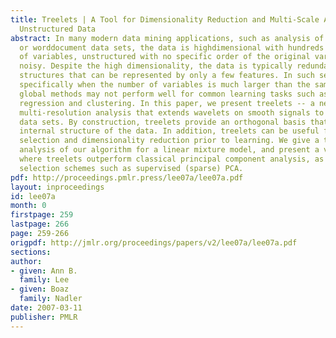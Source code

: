 ```yaml
---
title: Treelets | A Tool for Dimensionality Reduction and Multi-Scale Analysis of
  Unstructured Data
abstract: In many modern data mining applications, such as analysis of gene expression
  or worddocument data sets, the data is highdimensional with hundreds or even thousands
  of variables, unstructured with no specific order of the original variables, and
  noisy. Despite the high dimensionality, the data is typically redundant with underlying
  structures that can be represented by only a few features. In such settings and
  specifically when the number of variables is much larger than the sample size, standard
  global methods may not perform well for common learning tasks such as classification,
  regression and clustering. In this paper, we present treelets -- a new tool for
  multi-resolution analysis that extends wavelets on smooth signals to general unstructured
  data sets. By construction, treelets provide an orthogonal basis that reflects the
  internal structure of the data. In addition, treelets can be useful for feature
  selection and dimensionality reduction prior to learning. We give a theoretical
  analysis of our algorithm for a linear mixture model, and present a variety of situations
  where treelets outperform classical principal component analysis, as well as variable
  selection schemes such as supervised (sparse) PCA.
pdf: http://proceedings.pmlr.press/lee07a/lee07a.pdf
layout: inproceedings
id: lee07a
month: 0
firstpage: 259
lastpage: 266
page: 259-266
origpdf: http://jmlr.org/proceedings/papers/v2/lee07a/lee07a.pdf
sections: 
author:
- given: Ann B.
  family: Lee
- given: Boaz
  family: Nadler
date: 2007-03-11
publisher: PMLR
---
```

